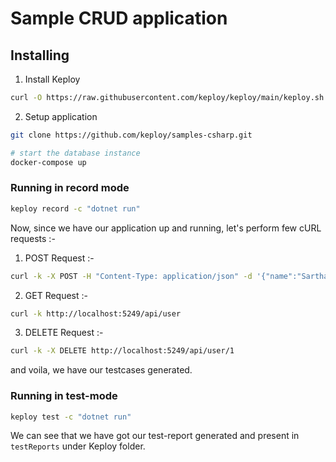 # Sample CRUD application

## Installing
1. Install Keploy
```bash
curl -O https://raw.githubusercontent.com/keploy/keploy/main/keploy.sh && source keploy.sh
```

2. Setup application
```sh
git clone https://github.com/keploy/samples-csharp.git

# start the database instance
docker-compose up
``` 

### Running in record mode
```bash
keploy record -c "dotnet run"
```

Now, since we have our application up and running, let's perform few cURL requests :-

1. POST Request :-
```sh
curl -k -X POST -H "Content-Type: application/json" -d '{"name":"Sarthak Shnygle","age":23}' http://localhost:5249/api/user
```

2. GET Request :-
```sh
curl -k http://localhost:5249/api/user
```

3. DELETE Request :-
```sh
curl -k -X DELETE http://localhost:5249/api/user/1
```

and voila, we have our testcases generated.

### Running in test-mode

```sh
keploy test -c "dotnet run"
```

We can see that we have got our test-report generated and present in `testReports` under Keploy folder.